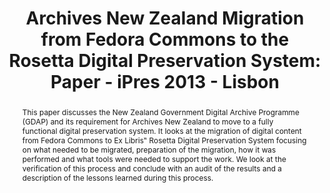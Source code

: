 ---
abstract: This paper discusses the New Zealand Government Digital Archive Programme
  (GDAP) and its requirement for Archives New Zealand to move to a fully functional
  digital preservation system. It looks at the migration of digital content from Fedora
  Commons to Ex Libris‟ Rosetta Digital Preservation System focusing on what needed
  to be migrated, preparation of the migration, how it was performed and what tools
  were needed to support the work. We look at the verification of this process and
  conclude with an audit of the results and a description of the lessons learned during
  this process.
creators:
- Hutar, Jan
date: null
document_url: https://services.phaidra.univie.ac.at/api/object/o:377389/download
grand_parent: iPRES
institutions: []
keywords:
- management
- measurement
- verification
- lisbon
landing_page_url: https://phaidra.univie.ac.at/o:377389
language: eng
layout: publication
license: CC BY-SA 2.0 AT
notes_url: null
parent: iPRES 2013
presentation_url: null
size: 538671
source_name: iPRES
title: 'Archives New Zealand Migration from Fedora Commons to the Rosetta Digital
  Preservation System: Paper - iPres 2013 -  Lisbon'
type: paper
year: 2013
---